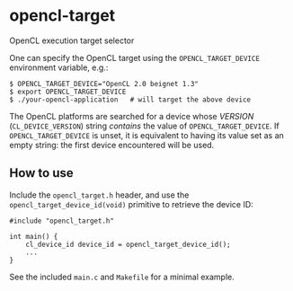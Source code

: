 # opencl-target
OpenCL execution target selector

One can specify the OpenCL target using the `OPENCL_TARGET_DEVICE`
environment variable, e.g.:

    $ OPENCL_TARGET_DEVICE="OpenCL 2.0 beignet 1.3"
    $ export OPENCL_TARGET_DEVICE
    $ ./your-opencl-application   # will target the above device

The OpenCL platforms are searched for a device whose *VERSION*
(`CL_DEVICE_VERSION`) string *contains* the value of
`OPENCL_TARGET_DEVICE`. If `OPENCL_TARGET_DEVICE` is unset, it is
equivalent to having its value set as an empty string: the first device
encountered will be used.

## How to use

Include the `opencl_target.h` header, and use the
`opencl_target_device_id(void)` primitive to retrieve the device ID:

    #include "opencl_target.h"

    int main() {
        cl_device_id device_id = opencl_target_device_id();
        ...
    }

See the included `main.c` and `Makefile` for a minimal example.
